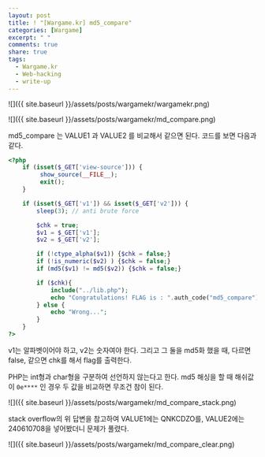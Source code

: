 ```yaml
---
layout: post
title: ! "[Wargame.kr] md5_compare"
categories: [Wargame]
excerpt: " "
comments: true
share: true
tags:
  - Wargame.kr
  - Web-hacking
  - write-up
---
```

![]({{ site.baseurl }}/assets/posts/wargamekr/wargamekr.png)

![]({{ site.baseurl }}/assets/posts/wargamekr/md_compare.png)

md5_compare 는 VALUE1 과 VALUE2 를 비교해서 같으면 된다.
코드를 보면 다음과 같다.

```php
<?php
    if (isset($_GET['view-source'])) {
         show_source(__FILE__);
         exit();
    }

    if (isset($_GET['v1']) && isset($_GET['v2'])) {
        sleep(3); // anti brute force

        $chk = true;
        $v1 = $_GET['v1'];
        $v2 = $_GET['v2'];

        if (!ctype_alpha($v1)) {$chk = false;}
        if (!is_numeric($v2) ) {$chk = false;}
        if (md5($v1) != md5($v2)) {$chk = false;}

        if ($chk){
            include("../lib.php");
            echo "Congratulations! FLAG is : ".auth_code("md5_compare");
        } else {
            echo "Wrong...";
        }
    }
?>
```

v1는 알파벳이어야 하고, v2는 숫자여야 한다.
그리고 그 둘을 md5화 했을 때, 다르면 false, 같으면 chk를 해서 flag를 출력한다.

PHP는 int형과 char형을 구분하여 선언하지 않는다고 한다.
md5 해싱을 할 때 해쉬값이 `0e****` 인 경우 두 값을 비교하면 무조건 참이 된다.

![]({{ site.baseurl }}/assets/posts/wargamekr/md_compare_stack.png)

stack overflow의 위 답변을 참고하여
VALUE1에는 QNKCDZO를, VALUE2에는 240610708을 넣어봤더니 문제가 풀렸다.

![]({{ site.baseurl }}/assets/posts/wargamekr/md_compare_clear.png)
